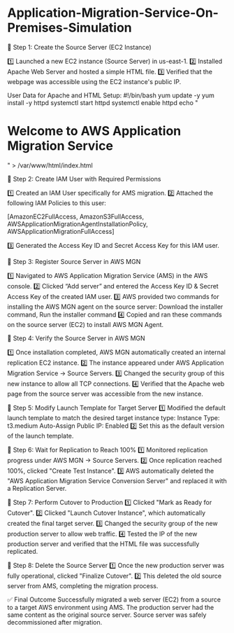 # Application-Migration-Service-On-Premises-Simulation


🔹 Step 1: Create the Source Server (EC2 Instance)

1️⃣ Launched a new EC2 instance (Source Server) in us-east-1.
2️⃣ Installed Apache Web Server and hosted a simple HTML file.
3️⃣ Verified that the webpage was accessible using the EC2 instance's public IP.

User Data for Apache and HTML Setup:
#!/bin/bash
yum update -y
yum install -y httpd
systemctl start httpd
systemctl enable httpd
echo "<h1>Welcome to AWS Application Migration Service</h1>" > /var/www/html/index.html

🔹 Step 2: Create IAM User with Required Permissions

1️⃣ Created an IAM User specifically for AMS migration.
2️⃣ Attached the following IAM Policies to this user:

[AmazonEC2FullAccess, AmazonS3FullAccess, AWSApplicationMigrationAgentInstallationPolicy, AWSApplicationMigrationFullAccess]

3️⃣ Generated the Access Key ID and Secret Access Key for this IAM user.

🔹 Step 3: Register Source Server in AWS MGN

1️⃣ Navigated to AWS Application Migration Service (AMS) in the AWS console.
2️⃣ Clicked “Add server” and entered the Access Key ID & Secret Access Key of the created IAM user.
3️⃣ AWS provided two commands for installing the AWS MGN agent on the source server:
Download the installer command, Run the installer command
4️⃣ Copied and ran these commands on the source server (EC2) to install AWS MGN Agent.

🔹 Step 4: Verify the Source Server in AWS MGN

1️⃣ Once installation completed, AWS MGN automatically created an internal replication EC2 instance.
2️⃣ The instance appeared under AWS Application Migration Service → Source Servers.
3️⃣ Changed the security group of this new instance to allow all TCP connections.
4️⃣ Verified that the Apache web page from the source server was accessible from the new instance.

🔹 Step 5: Modify Launch Template for Target Server
1️⃣ Modified the default launch template to match the desired target instance type:
Instance Type: t3.medium
Auto-Assign Public IP: Enabled
2️⃣ Set this as the default version of the launch template.

🔹 Step 6: Wait for Replication to Reach 100%
1️⃣ Monitored replication progress under AWS MGN → Source Servers.
2️⃣ Once replication reached 100%, clicked "Create Test Instance".
3️⃣ AWS automatically deleted the "AWS Application Migration Service Conversion Server" and replaced it with a Replication Server.

🔹 Step 7: Perform Cutover to Production
1️⃣ Clicked "Mark as Ready for Cutover".
2️⃣ Clicked "Launch Cutover Instance", which automatically created the final target server.
3️⃣ Changed the security group of the new production server to allow web traffic.
4️⃣ Tested the IP of the new production server and verified that the HTML file was successfully replicated.

🔹 Step 8: Delete the Source Server
1️⃣ Once the new production server was fully operational, clicked "Finalize Cutover".
2️⃣ This deleted the old source server from AMS, completing the migration process.

✅ Final Outcome
Successfully migrated a web server (EC2) from a source to a target AWS environment using AMS.
The production server had the same content as the original source server.
Source server was safely decommissioned after migration.
